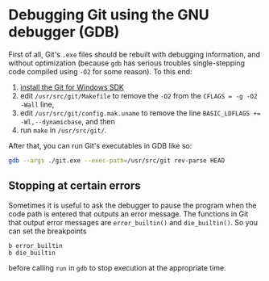 # Debugging Git using the GNU debugger (GDB)

First of all, Git's `.exe` files should be rebuilt with debugging information, and without optimization (because `gdb` has serious troubles single-stepping code compiled using `-O2` for some reason). To this end:

1. [install the Git for Windows SDK](https://git-for-windows.github.io/#download-sdk)
2. edit `/usr/src/git/Makefile` to remove the `-O2` from the `CFLAGS = -g -O2 -Wall` line,
3. edit `/usr/src/git/config.mak.uname` to remove the line `BASIC_LDFLAGS += -Wl,--dynamicbase`, and then
4. run `make` in `/usr/src/git/`.

After that, you can run Git's executables in GDB like so:

```sh
gdb --args ./git.exe --exec-path=/usr/src/git rev-parse HEAD
```

## Stopping at certain errors

Sometimes it is useful to ask the debugger to pause the program when the code path is entered that outputs an error message. The functions in Git that output error messages are `error_builtin()` and `die_builtin()`. So you can set the breakpoints

```
b error_builtin
b die_builtin
```

before calling `run` in `gdb` to stop execution at the appropriate time.